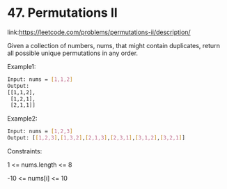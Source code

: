 
# 47. Permutations II












link:https://leetcode.com/problems/permutations-ii/description/

Given a collection of numbers, nums, that might contain duplicates, return all possible unique permutations in any order.



 



Example1:
```bash
Input: nums = [1,1,2]
Output:
[[1,1,2],
 [1,2,1],
 [2,1,1]]


```

Example2:
```bash
Input: nums = [1,2,3]
Output: [[1,2,3],[1,3,2],[2,1,3],[2,3,1],[3,1,2],[3,2,1]]


```









Constraints:

1 <= nums.length <= 8

-10 <= nums[i] <= 10